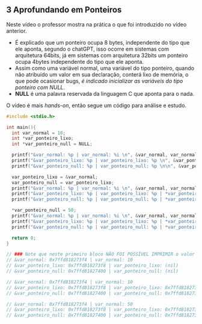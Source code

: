 ## 3 Aprofundando em Ponteiros

Neste vídeo o professor mostra na prática o que foi introduzido no vídeo anterior.

- É explicado que um ponteiro ocupa 8 bytes, independente do tipo que ele aponta, segundo o chatGPT, isso ocorre em sistemas com arquitetura 64bits, já em sistemas com arquitetura 32bits um ponteiro ocupa 4bytes independente do tipo que ele aponta.
- Assim como uma variável normal, uma variável do tipo ponteiro, quando não atribuído um valor em sua declaração, conterá lixo de memória, o que pode ocasionar bugs, _é indicado inicializar as variáveis do tipo ponteiro com NULL_.
- **NULL** é uma palavra reservada da linguagem C que aponta para o nada.

O vídeo é mais _hands-on_, então segue um código para análise e estudo.

```c
#include <stdio.h>

int main(){
  int var_normal = 10;
  int *var_ponteiro_lixo;
  int *var_ponteiro_null = NULL;

  printf("&var_normal: %p | var_normal: %i \n", &var_normal, var_normal);
  printf("&var_ponteiro_lixo: %p | var_ponteiro_lixo: %p \n", &var_ponteiro_lixo, var_ponteiro_lixo);
  printf("&var_ponteiro_null: %p | var_ponteiro_null: %p \n\n", &var_ponteiro_null, var_ponteiro_null);

  var_ponteiro_lixo = &var_normal;
  var_ponteiro_null = var_ponteiro_lixo;
  printf("&var_normal: %p | var_normal: %i \n", &var_normal, var_normal);
  printf("&var_ponteiro_lixo: %p | var_ponteiro_lixo: %p | *var_ponteiro_lixo: %i\n", &var_ponteiro_lixo, var_ponteiro_lixo, *var_ponteiro_lixo);
  printf("&var_ponteiro_null: %p | var_ponteiro_null: %p | *var_ponteiro_null: %i \n\n", &var_ponteiro_null, var_ponteiro_null, *var_ponteiro_null);

  *var_ponteiro_null = 50;
  printf("&var_normal: %p | var_normal: %i \n", &var_normal, var_normal);
  printf("&var_ponteiro_lixo: %p | var_ponteiro_lixo: %p | *var_ponteiro_lixo: %i\n", &var_ponteiro_lixo, var_ponteiro_lixo, *var_ponteiro_lixo);
  printf("&var_ponteiro_null: %p | var_ponteiro_null: %p | *var_ponteiro_null: %i \n\n", &var_ponteiro_null, var_ponteiro_null, *var_ponteiro_null);

  return 0;
}

// ### Note que neste primeiro bloco NÃO FOI POSSÍVEL IMPRIMIR o valor de *var_ponteiro_lixo e *var_ponteiro_null ###
// &var_normal: 0x7ffd818273f4 | var_normal: 10
// &var_ponteiro_lixo: 0x7ffd818273f8 | var_ponteiro_lixo: (nil)
// &var_ponteiro_null: 0x7ffd81827400 | var_ponteiro_null: (nil)

// &var_normal: 0x7ffd818273f4 | var_normal: 10
// &var_ponteiro_lixo: 0x7ffd818273f8 | var_ponteiro_lixo: 0x7ffd818273f4 | *var_ponteiro_lixo: 10
// &var_ponteiro_null: 0x7ffd81827400 | var_ponteiro_null: 0x7ffd818273f4 | *var_ponteiro_null: 10

// &var_normal: 0x7ffd818273f4 | var_normal: 50
// &var_ponteiro_lixo: 0x7ffd818273f8 | var_ponteiro_lixo: 0x7ffd818273f4 | *var_ponteiro_lixo: 50
// &var_ponteiro_null: 0x7ffd81827400 | var_ponteiro_null: 0x7ffd818273f4 | *var_ponteiro_null: 50

```
